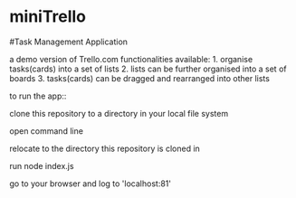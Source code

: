 # miniTrello

#Task Management Application

a demo version of Trello.com 
functionalities available: 1. organise tasks(cards) into a set of lists
                           2. lists can be further organised into a set of boards
                           3. tasks(cards) can be dragged and rearranged into other lists

to run the app::

clone this repository to a directory in your local file system

open command line

relocate to the directory this repository is cloned in

run node index.js

go to your browser and log to 'localhost:81'
